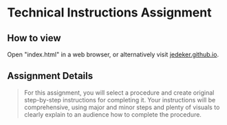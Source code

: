# Technical Instructions Assignment

## How to view
Open "index.html" in a web browser, or alternatively visit [jedeker.github.io](https://jedeker.github.io).

## Assignment Details
> For this assignment, you will select a procedure and create original step-by-step instructions for completing it. Your instructions will be comprehensive, using major and minor steps and plenty of visuals to clearly explain to an audience how to complete the procedure.
